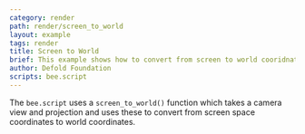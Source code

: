 ```yaml
---
category: render
path: render/screen_to_world
layout: example
tags: render
title: Screen to World
brief: This example shows how to convert from screen to world cooridnates while using a camera.
author: Defold Foundation
scripts: bee.script
---
```


The `bee.script` uses a `screen_to_world()` function which takes a camera view and projection and uses these to convert from screen space coordinates to world coordinates.